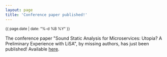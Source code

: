 ```yaml
---
layout: page
title: 'Conference paper published!'
---
```


<small>{{ page.date | date: "%-d %B %Y" }}</small>

The conference paper "Sound Static Analysis for Microservices: Utopia? A Preliminary Experience with LiSA", by missing authors, has just been published! Available [here](https://doi.org/10278/5072661).
